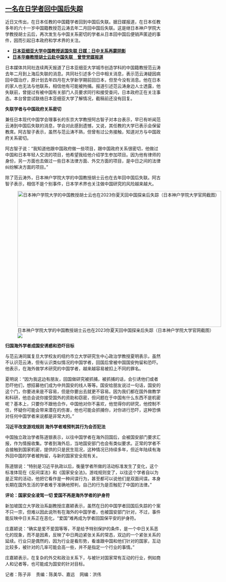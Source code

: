 <!--1713805980000-->
[一名在日学者回中国后失踪](https://www.rfa.org/mandarin/yataibaodao/renquanfazhi/ec-04222024100512.html)
------

<p>近日又传出，在日本任教的中国籍学者回到中国后失联。据日媒报道，在日本任教多年的六十一岁中国籍教授范云涛去年二月回中国后失联。这是继日本神户学院大学教授胡士云后，再次发生与中国关系密切的学者从日本回中国后便销声匿迹的事件，因而引起日本政府和学术界的关注。</p><ul><li><a href="https://www.rfa.org/mandarin/Xinwen/jz4-04212024143612.html"><strong>日本亚细亚大学中国教授返国失联 日媒：日中关系再蒙阴影</strong></a></li><li><strong><a href="https://www.rfa.org/mandarin/yataibaodao/junshiwaijiao/hcm2-03192024090736.html">日本华裔教授胡士云赴中国失联　曾登党媒报道</a></strong></li></ul><p><span style="font-weight: 400;">日本媒体共同社连续两天报道了日本亚细亚大学城市创造学科的中国籍教授范云涛去年二月到上海后失联的消息。共同社引述多个日中相关消息，表示范云涛疑因病回中国治疗，原计划去年四月在大学新学期前回日本，但至今没有消息。他在日本的家人也无法与他联系，相信他有可能被拘捕。报道引述范云涛身边人士透露，他失联前，曾提过有被中国有关部门人员要求同行和接受查问，日本政府正在关注事态。本台曾尝试联络日本亚细亚大学了解情况，截稿前还没有回复。</span></p><p><b>失联学者与中国政府关系密切</b></p><p><span style="font-weight: 400;">兼任日本现代中国学会理事长的东京大学教授阿古智子对本台表示，早已有听闻范云涛到中国后失联的消息，学会对此感到遗憾，又说，其任教的大学已表示会保留教席。阿古智子表示，虽然与范云涛不熟，但曾有过公务接触，知道对方与中国政府关系密切。</span></p><p><span style="font-weight: 400;">阿古智子说：“我知道他跟中国政府做一些项目，跟中国政府关系很密切，他做过中国和日本年轻人交流的项目，他希望我给他介绍学生参加项目。因为他有律师的身份，另一方面也去做过一些日本法律方面、外交方面的项目，是中日之间的法律纠纷解决方面的项目。”</span></p><p><span style="font-weight: 400;">除了范云涛外，日本神户学院大学的中国教授胡士云也在去年回中国后失联。阿古智子表示，相信不是个别事件，日本学术界也关注做中国研究的风险越来越大。</span></p><p><figure class="image-richtext image-inline captioned" style="width:660px;"><img alt="日本神户学院大学的中国教授胡士云也在2023你夏天回中国探亲后失踪（日本神户学院大学官网截图）" height="440" src="https://www.rfa.org/mandarin/yataibaodao/renquanfazhi/ec-04222024100512.html/ec3.jpg/@@images/8c58cf65-1087-421c-bd29-6f87c60a0061.jpeg" title="ec3.jpg" width="660"/><figcaption class="image-caption">日本神户学院大学的中国教授胡士云也在2023你夏天回中国探亲后失踪（日本神户学院大学官网截图）</figcaption><small></small><div id="zoomattribute"><a data-caption="日本神户学院大学的中国教授胡士云也在2023你夏天回中国探亲后失踪（日本神户学院大学官网截图）" data-fancybox="" href="https://www.rfa.org/mandarin/yataibaodao/renquanfazhi/ec-04222024100512.html/ec3.jpg" id="single_image" title="日本神户学院大学的中国教授胡士云也在2023你夏天回中国探亲后失踪（日本神户学院大学官网截图）"><img src="/++plone++rfa-resources/img/icon-zoom.png"/></a></div></figure></p><p><b>归国海外学者成国安诱惑和恐吓目标</b></p><p><span style="font-weight: 400;">与范云涛同属复旦大学校友的纽约市立大学研究生中心政治学教授夏明表示，虽然不认识范云涛，但有认识类似情况的中国学者，回国后曾被中国国安拘留和恐吓。他表示，在海外做学术研究的中国学者，越来越容易被扣上不同的罪名。</span></p><p><span style="font-weight: 400;">夏明说：“因为我这边有朋友，回国做研究被抓捕，被抓捕的话，会引诱他们或者恐吓他们，想招募他们成为中共国安的线人等等。国安给朋友说过一句话，国安的这个门，你要进来是不容易，但是你要出去就更不容易。因为我们都在国外做教学和科研，他总会说你接受国外的资助和窃密，但问题在于中国有什么东西不是机密呢？基本上，只要你不跟他合作，中国他对你不喜欢，他觉得你的研究，他控制不住，怀疑你可能会带来潜在的伤害，他也可能会抓捕你，对你进行恐吓，这种恐惧对任何中国学者来说都是非常大的。”</span></p><p><b>习近平改变游戏规则 海外学者难预判其行为会否犯法 </b></p><p><span style="font-weight: 400;">中国独立政治学者陈道银表示，以往中国学者在海外回国后，会被国安部门要求汇报，作为情报收集。学者到海外后，当地国安部门也会有类似要求。正常的学者不会接触到国家机密，提供的只是民生现况，这种情况已持续多年，但近年陆续有海外回中国的学者被拘留，与新的国家安全观有关。</span></p><p><span style="font-weight: 400;">陈道银说：“特别是习近平执政以后，衡量学者所做的活动标准发生了变化，这个标准体现在《反间谍法》和《国家安全法》。游戏规则变了，以往这个学者自以为是正常的活动，他把它看作是一种间谍行为，甚至都可以说他们是双面间谍。本身长期在国外生活的学者难于准确地预判，自己的行为是否触犯了中国的法律。”</span></p><p><b>评论：国家安全凌驾一切 爱国不再是海外学者的护身符</b></p><p><span style="font-weight: 400;">新加坡国立大学政治系副教授庄嘉颖表示，虽然在日的中国学者回国后失踪的个案不只一宗，但难以因此说所有在海外的中国学者，也被国安部门针对，不过，事件能反映中日关系正在恶化，“爱国”难再成为学者回国保平安的护身符。</span></p><p><span style="font-weight: 400;">庄嘉颖说：“确实是爱不爱国等等，不是给予特别保护的条件，是一个中日关系恶化的现象，而不是因素，反映了中日两边紧张关系的常态，双边的一个紧张关系的延续。行业只是偶然的，因为行业是看形势，看谁跟中国和他们针对的国家，互动比较多，被针对的几率可能会高一些，并不是指定一个行业的事情。”</span></p><p><span style="font-weight: 400;">庄嘉颖表示，在复杂的外交和政治关系下，与被针对国家常有互动的行业，例如商人和记者等，也可能成为国安的针对目标。</span></p><p><span style="font-weight: 400;">记者：陈子非    责编：陈美华、嘉远    网编：洪伟</span></p>
